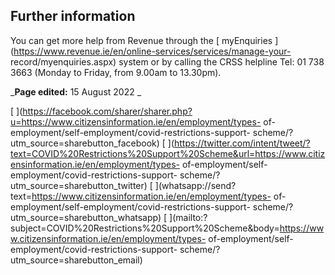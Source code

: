 ##  Further information

You can get more help from Revenue through the [ myEnquiries
](https://www.revenue.ie/en/online-services/services/manage-your-
record/myenquiries.aspx) system or by calling the CRSS helpline Tel: 01 738
3663 (Monday to Friday, from 9.00am to 13.30pm).

_**Page edited:** 15 August 2022 _

[
](https://facebook.com/sharer/sharer.php?u=https://www.citizensinformation.ie/en/employment/types-
of-employment/self-employment/covid-restrictions-support-
scheme/?utm_source=sharebutton_facebook) [
](https://twitter.com/intent/tweet/?text=COVID%20Restrictions%20Support%20Scheme&url=https://www.citizensinformation.ie/en/employment/types-
of-employment/self-employment/covid-restrictions-support-
scheme/?utm_source=sharebutton_twitter) [
](whatsapp://send?text=https://www.citizensinformation.ie/en/employment/types-
of-employment/self-employment/covid-restrictions-support-
scheme/?utm_source=sharebutton_whatsapp) [
](mailto:?subject=COVID%20Restrictions%20Support%20Scheme&body=https://www.citizensinformation.ie/en/employment/types-
of-employment/self-employment/covid-restrictions-support-
scheme/?utm_source=sharebutton_email) [ ](javascript:void\(0\))

